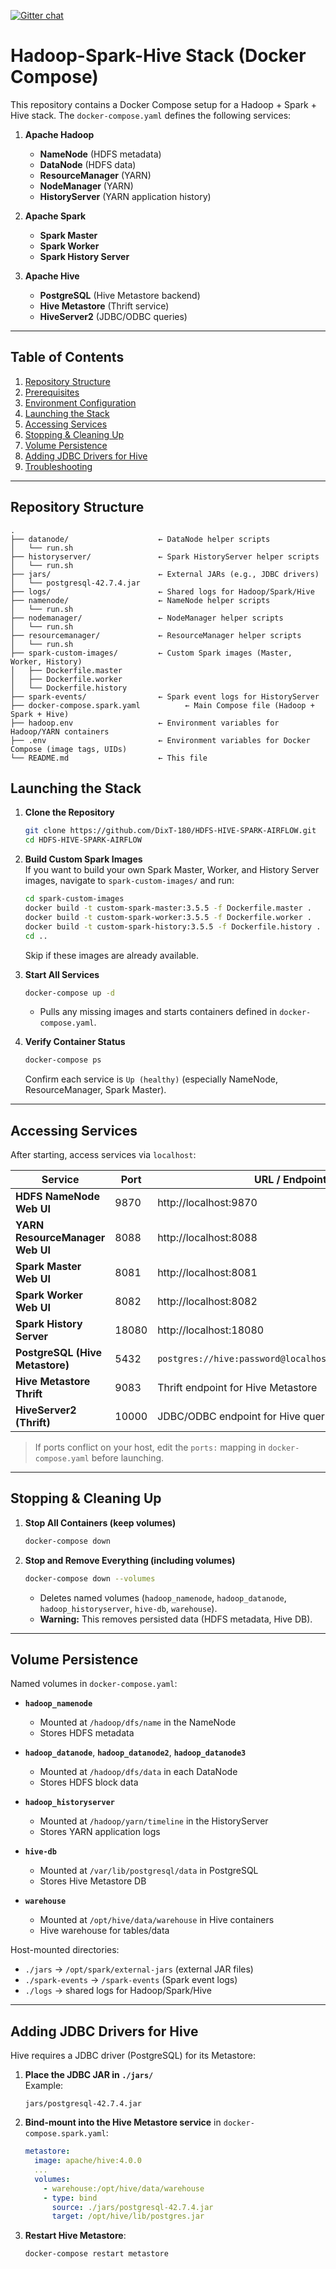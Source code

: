 [![Gitter chat](https://badges.gitter.im/gitterHQ/gitter.png)](https://gitter.im/big-data-europe/Lobby)
# Hadoop-Spark-Hive Stack (Docker Compose)

This repository contains a Docker Compose setup for a Hadoop + Spark + Hive stack. The `docker-compose.yaml` defines the following services:

1. **Apache Hadoop**  
   - **NameNode** (HDFS metadata)  
   - **DataNode** (HDFS data)  
   - **ResourceManager** (YARN)  
   - **NodeManager** (YARN)  
   - **HistoryServer** (YARN application history)

2. **Apache Spark**  
   - **Spark Master**  
   - **Spark Worker**  
   - **Spark History Server**

3. **Apache Hive**  
   - **PostgreSQL** (Hive Metastore backend)  
   - **Hive Metastore** (Thrift service)  
   - **HiveServer2** (JDBC/ODBC queries)

---

## Table of Contents

1. [Repository Structure](#repository-structure)  
2. [Prerequisites](#prerequisites)  
3. [Environment Configuration](#environment-configuration)  
4. [Launching the Stack](#launching-the-stack)  
5. [Accessing Services](#accessing-services)  
6. [Stopping & Cleaning Up](#stopping--cleaning-up)  
7. [Volume Persistence](#volume-persistence)  
8. [Adding JDBC Drivers for Hive](#adding-jdbc-drivers-for-hive)  
9. [Troubleshooting](#troubleshooting)  

---

## Repository Structure

```text
.
├── datanode/                    ← DataNode helper scripts
│   └── run.sh
├── historyserver/               ← Spark HistoryServer helper scripts
│   └── run.sh
├── jars/                        ← External JARs (e.g., JDBC drivers)
│   └── postgresql-42.7.4.jar
├── logs/                        ← Shared logs for Hadoop/Spark/Hive
├── namenode/                    ← NameNode helper scripts
│   └── run.sh
├── nodemanager/                 ← NodeManager helper scripts
│   └── run.sh
├── resourcemanager/             ← ResourceManager helper scripts
│   └── run.sh
├── spark-custom-images/         ← Custom Spark images (Master, Worker, History)
│   ├── Dockerfile.master
│   ├── Dockerfile.worker
│   └── Dockerfile.history
├── spark-events/                ← Spark event logs for HistoryServer
├── docker-compose.spark.yaml          ← Main Compose file (Hadoop + Spark + Hive)
├── hadoop.env                   ← Environment variables for Hadoop/YARN containers
├── .env                         ← Environment variables for Docker Compose (image tags, UIDs)
└── README.md                    ← This file
```

## Launching the Stack

1. **Clone the Repository**
   ```bash
   git clone https://github.com/DixT-180/HDFS-HIVE-SPARK-AIRFLOW.git
   cd HDFS-HIVE-SPARK-AIRFLOW
   ```

2. **Build Custom Spark Images**  
   If you want to build your own Spark Master, Worker, and History Server images, navigate to `spark-custom-images/` and run:
   ```bash
   cd spark-custom-images
   docker build -t custom-spark-master:3.5.5 -f Dockerfile.master .
   docker build -t custom-spark-worker:3.5.5 -f Dockerfile.worker .
   docker build -t custom-spark-history:3.5.5 -f Dockerfile.history .
   cd ..
   ```
   Skip if these images are already available.

3. **Start All Services**
   ```bash
   docker-compose up -d
   ```
   - Pulls any missing images and starts containers defined in `docker-compose.yaml`.

4. **Verify Container Status**
   ```bash
   docker-compose ps
   ```
   Confirm each service is `Up (healthy)` (especially NameNode, ResourceManager, Spark Master).

---

## Accessing Services

After starting, access services via `localhost`:

| Service                        | Port | URL / Endpoint                                      |
|--------------------------------|------|-----------------------------------------------------|
| **HDFS NameNode Web UI**       | 9870 | http://localhost:9870                               |
| **YARN ResourceManager Web UI**| 8088 | http://localhost:8088                               |
| **Spark Master Web UI**        | 8081 | http://localhost:8081                               |
| **Spark Worker Web UI**        | 8082 | http://localhost:8082                               |
| **Spark History Server**       | 18080| http://localhost:18080                              |
| **PostgreSQL (Hive Metastore)**| 5432 | `postgres://hive:password@localhost:5432/metastore_db` |
| **Hive Metastore Thrift**      | 9083 | Thrift endpoint for Hive Metastore                  |
| **HiveServer2 (Thrift)**       | 10000| JDBC/ODBC endpoint for Hive queries                 |

> If ports conflict on your host, edit the `ports:` mapping in `docker-compose.yaml` before launching.

---

## Stopping & Cleaning Up

1. **Stop All Containers (keep volumes)**
   ```bash
   docker-compose down
   ```

2. **Stop and Remove Everything (including volumes)**
   ```bash
   docker-compose down --volumes
   ```
   - Deletes named volumes (`hadoop_namenode`, `hadoop_datanode`, `hadoop_historyserver`, `hive-db`, `warehouse`).  
   - **Warning:** This removes persisted data (HDFS metadata, Hive DB).

---

## Volume Persistence

Named volumes in `docker-compose.yaml`:

- **`hadoop_namenode`**  
  - Mounted at `/hadoop/dfs/name` in the NameNode  
  - Stores HDFS metadata

- **`hadoop_datanode`**, **`hadoop_datanode2`**, **`hadoop_datanode3`**  
  - Mounted at `/hadoop/dfs/data` in each DataNode  
  - Stores HDFS block data

- **`hadoop_historyserver`**  
  - Mounted at `/hadoop/yarn/timeline` in the HistoryServer  
  - Stores YARN application logs

- **`hive-db`**  
  - Mounted at `/var/lib/postgresql/data` in PostgreSQL  
  - Stores Hive Metastore DB

- **`warehouse`**  
  - Mounted at `/opt/hive/data/warehouse` in Hive containers  
  - Hive warehouse for tables/data

Host-mounted directories:

- `./jars` → `/opt/spark/external-jars` (external JAR files)
- `./spark-events` → `/spark-events` (Spark event logs)
- `./logs` → shared logs for Hadoop/Spark/Hive

---

## Adding JDBC Drivers for Hive

Hive requires a JDBC driver (PostgreSQL) for its Metastore:

1. **Place the JDBC JAR in `./jars/`**  
   Example:
   ```
   jars/postgresql-42.7.4.jar
   ```

2. **Bind-mount into the Hive Metastore service** in `docker-compose.spark.yaml`:
   ```yaml
   metastore:
     image: apache/hive:4.0.0
     ...
     volumes:
       - warehouse:/opt/hive/data/warehouse
       - type: bind
         source: ./jars/postgresql-42.7.4.jar
         target: /opt/hive/lib/postgres.jar
   ```

3. **Restart Hive Metastore**:
   ```bash
   docker-compose restart metastore
   ```


